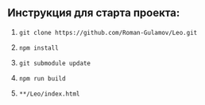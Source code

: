 ## Инструкция для старта проекта:

1. `git clone https://github.com/Roman-Gulamov/Leo.git`

2. `npm install`

3. `git submodule update`

4. `npm run build`

5. `**/Leo/index.html`
